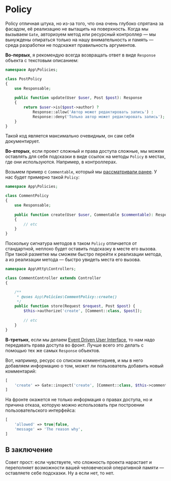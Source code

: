 # Policy

Policy отличная штука, но из-за того, что она очень глубоко спрятана за фасадом, 
её реализацию не вытащить на поверхность. Когда мы вызываем `Gate`, 
авторизуем метод или ресурсный контроллер — мы вынуждены опираться только 
на нашу внимательность и память — среда разработки не подскажет правильность аргументов.

**Во-первых**, я рекомендую всегда возвращать ответ в виде `Response` объекта с текстовым описанием:

```php
namespace App\Policies;

class PostPolicy
{
    use Responsable;
    
    public function update(User $user, Post $post): Response
    {
        return $user->is($post->author) ?
            Response::allow('Автор может редактировать запись') :
            Response::deny('Только автор может редактировать запись');
    }
}
```

Такой код является максимально очевидным, он сам себя документирует.

**Во-вторых**, если проект сложный и права доступа сложные, 
мы можем оставлять для себя подсказки в виде ссылок на методы `Policy` в местах, где они используются. 
Например, в контроллерах.

Возьмем пример с `Commentable`, который мы [рассматривали ранее](contracts.md). 
У нас будет примерно такой `Policy`:

```php
namespace App\Policies;

class CommentPolicy
{
    use Responsable;
    
    public function create(User $user, Commentable $commentable): Response
    {
        // etc
    }
}
```

Поскольку сигнатура методов в таком `Policy` отличается от стандартной, неплохо будет оставить подсказку в месте его вызова. 
При такой разметке мы сможем быстро перейти к реализации метода, а из реализации метода — быстро увидеть места его вызова. 

```php
namespace App\Http\Controllers;

class CommentController extends Controller
{

    /**
     * @uses App\Policies\CommentPolicy::create()
     */
    public function store(Request $request, Post $post) {
        $this->authorize('create', [Comment::class, $post]);
        
        // etc
    }
}
```

**В-третьих**, если мы делаем [Event Driven User Interface](event_driven_ui.md), то нам надо передавать права доступа во фронт.
Лучше всего это делать с помощью тех же самых `Response` объектов.

Вот, например, ресурс со списком комментариев, и мы в него добавляем информацию о том, может ли пользователь добавить новый комментарий:

```php
[
    'create' => Gate::inspect('create', [Comment::class, $this->commentable])->toArray(),
]
```

На фронте окажется не только информация о правах доступа, но и причина отказа, 
которую можно использовать при построении пользовательского интерфейса:

```php
[
    'allowed' => true|false,
    'message' => 'The reason why',
]
```

## В заключение

Совет прост: если чувствуете, что сложность проекта нарастает и переполняет возможности
вашей человеческой оперативной памяти — оставляете себе подсказки. Ну а если нет, то нет.